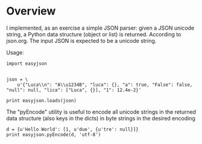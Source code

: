 # Overview

I implemented, as an exercise a simple JSON parser: given a JSON unicode string, a Python data structure (object or list) is returned. According to json.org. The input JSON is expected to be a unicode string.

Usage:


    import easyjson
    
    
    json = \
        u'{"Luca\\n": "A\\u1234B", "luca": {}, "a": true, "False": false, "null": null, "lica": ["Luca", {}], "1": 12.4e-2}'
    
    print easyjson.loads(json)

The "pyEncode" utility is useful to encode all unicode strings in the returned data structure (also keys in the dicts) in byte strings in the desired encoding

	d = {u'Hello World': [1, u'due', {u'tre': null}]}
    print easyjson.pyEncode(d, 'utf-8')